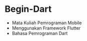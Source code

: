 # Begin-Dart
- Mata Kuliah Pemrograman Mobile 
- Menggunakan Framework Flutter
- Bahasa Pemrograman Dart
